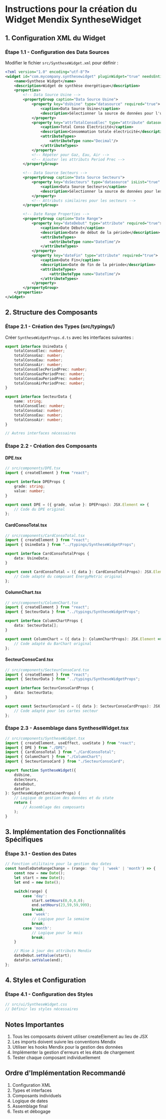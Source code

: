 # Instructions pour la création du Widget Mendix SyntheseWidget

## 1. Configuration XML du Widget

### Étape 1.1 - Configuration des Data Sources
Modifier le fichier `src/SyntheseWidget.xml` pour définir :

```xml
<?xml version="1.0" encoding="utf-8"?>
<widget id="com.mycompany.synthesewidget" pluginWidget="true" needsEntityContext="true" offlineCapable="true">
    <name>Synthese Widget</name>
    <description>Widget de synthèse énergétique</description>
    <properties>
        <!-- Data Source Usine -->
        <propertyGroup caption="Data Source Usine">
            <property key="dsUsine" type="datasource" required="true">
                <caption>Data Source Usine</caption>
                <description>Sélectionner la source de données pour l'usine</description>
            </property>
            <property key="attrTotalConsoElec" type="attribute" datasource="dsUsine" required="true">
                <caption>Total Conso Électricité</caption>
                <description>Consommation totale électricité</description>
                <attributeTypes>
                    <attributeType name="Decimal"/>
                </attributeTypes>
            </property>
            <!-- Répéter pour Gaz, Eau, Air -->
            <!-- Ajouter les attributs Period Prec -->
        </propertyGroup>

        <!-- Data Source Secteurs -->
        <propertyGroup caption="Data Source Secteurs">
            <property key="dsSecteurs" type="datasource" isList="true" required="true">
                <caption>Data Source Secteurs</caption>
                <description>Sélectionner la source de données pour les secteurs</description>
            </property>
            <!-- Attributs similaires pour les secteurs -->
        </propertyGroup>

        <!-- Date Range Properties -->
        <propertyGroup caption="Date Range">
            <property key="dateDebut" type="attribute" required="true">
                <caption>Date Début</caption>
                <description>Date de début de la période</description>
                <attributeTypes>
                    <attributeType name="DateTime"/>
                </attributeTypes>
            </property>
            <property key="dateFin" type="attribute" required="true">
                <caption>Date Fin</caption>
                <description>Date de fin de la période</description>
                <attributeTypes>
                    <attributeType name="DateTime"/>
                </attributeTypes>
            </property>
        </propertyGroup>
    </properties>
</widget>
```

## 2. Structure des Composants

### Étape 2.1 - Création des Types (src/typings/)
Créer `SyntheseWidgetProps.d.ts` avec les interfaces suivantes :

```typescript
export interface UsineData {
    totalConsoElec: number;
    totalConsoGaz: number;
    totalConsoEau: number;
    totalConsoAir: number;
    totalConsoElecPeriodPrec: number;
    totalConsoGazPeriodPrec: number;
    totalConsoEauPeriodPrec: number;
    totalConsoAirPeriodPrec: number;
}

export interface SecteurData {
    name: string;
    totalConsoElec: number;
    totalConsoGaz: number;
    totalConsoEau: number;
    totalConsoAir: number;
}

// Autres interfaces nécessaires
```

### Étape 2.2 - Création des Composants

#### DPE.tsx
```typescript
// src/components/DPE.tsx
import { createElement } from "react";

export interface DPEProps {
    grade: string;
    value: number;
}

export const DPE = ({ grade, value }: DPEProps): JSX.Element => {
    // Code du DPE original
};
```

#### CardConsoTotal.tsx
```typescript
// src/components/CardConsoTotal.tsx
import { createElement } from "react";
import { UsineData } from "../typings/SyntheseWidgetProps";

export interface CardConsoTotalProps {
    data: UsineData;
}

export const CardConsoTotal = ({ data }: CardConsoTotalProps): JSX.Element => {
    // Code adapté du composant EnergyMetric original
};
```

#### ColumnChart.tsx
```typescript
// src/components/ColumnChart.tsx
import { createElement } from "react";
import { SecteurData } from "../typings/SyntheseWidgetProps";

export interface ColumnChartProps {
    data: SecteurData[];
}

export const ColumnChart = ({ data }: ColumnChartProps): JSX.Element => {
    // Code adapté du BarChart original
};
```

#### SecteurConsoCard.tsx
```typescript
// src/components/SecteurConsoCard.tsx
import { createElement } from "react";
import { SecteurData } from "../typings/SyntheseWidgetProps";

export interface SecteurConsoCardProps {
    data: SecteurData;
}

export const SecteurConsoCard = ({ data }: SecteurConsoCardProps): JSX.Element => {
    // Code adapté pour les cartes secteur
};
```

### Étape 2.3 - Assemblage dans SyntheseWidget.tsx
```typescript
// src/components/SyntheseWidget.tsx
import { createElement, useEffect, useState } from "react";
import { DPE } from "./DPE";
import { CardConsoTotal } from "./CardConsoTotal";
import { ColumnChart } from "./ColumnChart";
import { SecteurConsoCard } from "./SecteurConsoCard";

export function SyntheseWidget({ 
    dsUsine, 
    dsSecteurs,
    dateDebut,
    dateFin 
}: SyntheseWidgetContainerProps) {
    // Logique de gestion des données et du state
    return (
        // Assemblage des composants
    );
}
```

## 3. Implémentation des Fonctionnalités Spécifiques

### Étape 3.1 - Gestion des Dates
```typescript
// Fonction utilitaire pour la gestion des dates
const handleDateRangeChange = (range: 'day' | 'week' | 'month') => {
    const now = new Date();
    let start = new Date();
    let end = new Date();

    switch(range) {
        case 'day':
            start.setHours(0,0,0,0);
            end.setHours(23,59,59,999);
            break;
        case 'week':
            // Logique pour la semaine
            break;
        case 'month':
            // Logique pour le mois
            break;
    }

    // Mise à jour des attributs Mendix
    dateDebut.setValue(start);
    dateFin.setValue(end);
};
```

## 4. Styles et Configuration

### Étape 4.1 - Configuration des Styles
```typescript
// src/ui/SyntheseWidget.css
// Définir les styles nécessaires
```

## Notes Importantes
1. Tous les composants doivent utiliser createElement au lieu de JSX
2. Les imports doivent suivre les conventions Mendix
3. Utiliser les hooks Mendix pour la gestion des données
4. Implémenter la gestion d'erreurs et les états de chargement
5. Tester chaque composant individuellement

## Ordre d'Implémentation Recommandé
1. Configuration XML
2. Types et interfaces
3. Composants individuels
4. Logique de dates
5. Assemblage final
6. Tests et débogage